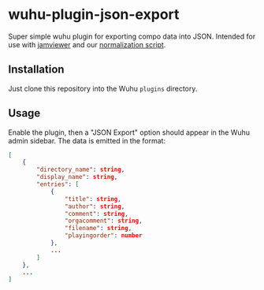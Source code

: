 # wuhu-plugin-json-export

Super simple wuhu plugin for exporting compo data into JSON. Intended for use
with [jamviewer](https://github.com/chiptunecafe/jamviewer) and our
[normalization script](https://gist.github.com/rytone/140d438ef93251fb0e5b3d0b8b147e69).

## Installation

Just clone this repository into the Wuhu `plugins` directory.

## Usage

Enable the plugin, then a "JSON Export" option should appear in the Wuhu admin
sidebar. The data is emitted in the format:

```json
[
    {
        "directory_name": string,
        "display_name": string,
        "entries": [
            {
                "title": string,
                "author": string,
                "comment": string,
                "orgacomment": string,
                "filename": string,
                "playingorder": number
            },
            ...
        ]
    },
    ...
]
```
